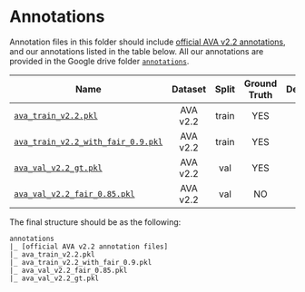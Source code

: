 # Annotations

Annotation files in this folder should include [official AVA v2.2 annotations](https://research.google.com/ava/download.html#ava_actions_download), and our annotations listed in the table below. All our annotations are provided in the Google drive folder [`annotations`](https://drive.google.com/drive/folders/1h9ccKEF8hkS6MUCKNY1kwG-906eeTgFv?usp=sharing).

Name | Dataset | Split | Ground Truth | Detection
--- | :---: | :---: | :---: | :---:
[`ava_train_v2.2.pkl`](https://drive.google.com/file/d/1teKrNNnErHPsnORJNJCZaA_U_q0tor93/view?usp=sharing) | AVA v2.2 | train | YES | None
[`ava_train_v2.2_with_fair_0.9.pkl`](https://drive.google.com/file/d/1JcHn6S8KTvOI6igbpwnU5Yf_KnSdz2x_/view?usp=sharing) | AVA v2.2 | train | YES | [LFB](https://github.com/facebookresearch/video-long-term-feature-banks/blob/master/GETTING_STARTED.md#ava-person-detector)
[`ava_val_v2.2_gt.pkl`](https://drive.google.com/file/d/1aVUTot9N1zp6zsKiwjNx3ZxfTQPU8krg/view?usp=sharing) | AVA v2.2 | val | YES | None
[`ava_val_v2.2_fair_0.85.pkl`](https://drive.google.com/file/d/1HLg6tMIBv81vQrgrrAOpE2tSAuSBqjNC/view?usp=sharing) | AVA v2.2 | val | NO | [LFB](https://github.com/facebookresearch/video-long-term-feature-banks/blob/master/GETTING_STARTED.md#ava-person-detector)


The final structure should be as the following:
```
annotations
|_ [official AVA v2.2 annotation files]
|_ ava_train_v2.2.pkl
|_ ava_train_v2.2_with_fair_0.9.pkl
|_ ava_val_v2.2_fair_0.85.pkl
|_ ava_val_v2.2_gt.pkl
```
